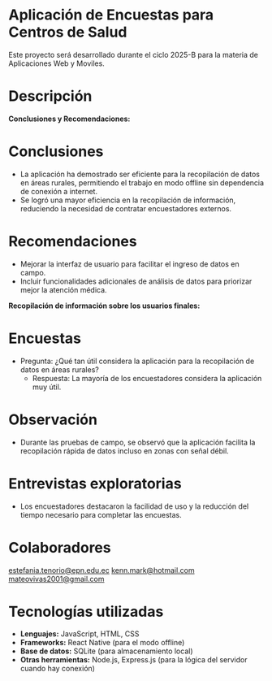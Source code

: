 # Aplicación de Encuestas para Centros de Salud

Este proyecto será desarrollado durante el ciclo 2025-B para la materia de Aplicaciones Web y Moviles.

# Descripción 


**Conclusiones y Recomendaciones:**

# Conclusiones
  - La aplicación ha demostrado ser eficiente para la recopilación de datos en áreas rurales, permitiendo el trabajo en modo offline sin dependencia de conexión a internet.
  - Se logró una mayor eficiencia en la recopilación de información, reduciendo la necesidad de contratar encuestadores externos.

# Recomendaciones
  - Mejorar la interfaz de usuario para facilitar el ingreso de datos en campo.
  - Incluir funcionalidades adicionales de análisis de datos para priorizar mejor la atención médica.

**Recopilación de información sobre los usuarios finales:**

# Encuestas
  - Pregunta: ¿Qué tan útil considera la aplicación para la recopilación de datos en áreas rurales?
    - Respuesta: La mayoría de los encuestadores considera la aplicación muy útil.

# Observación
  - Durante las pruebas de campo, se observó que la aplicación facilita la recopilación rápida de datos incluso en zonas con señal débil.

# Entrevistas exploratorias

  - Los encuestadores destacaron la facilidad de uso y la reducción del tiempo necesario para completar las encuestas.

# Colaboradores

estefania.tenorio@epn.edu.ec
kenn.mark@hotmail.com
mateovivas2001@gmail.com

# Tecnologías utilizadas

- **Lenguajes:** JavaScript, HTML, CSS
- **Frameworks:** React Native (para el modo offline)
- **Base de datos:** SQLite (para almacenamiento local)
- **Otras herramientas:** Node.js, Express.js (para la lógica del servidor cuando hay conexión)

